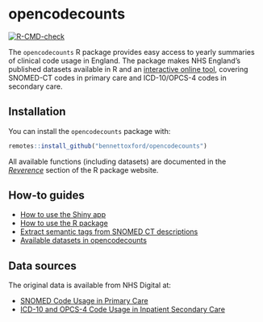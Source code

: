 
<!-- README.md is generated from README.Rmd. Please edit that file -->

# opencodecounts

<!-- badges: start -->

[![R-CMD-check](https://github.com/ebmdatalab/codeusage/actions/workflows/R-CMD-check.yaml/badge.svg)](https://github.com/ebmdatalab/codeusage/actions/workflows/R-CMD-check.yaml)

<!-- badges: end -->

The `opencodecounts` R package provides easy access to yearly summaries
of clinical code usage in England. The package makes NHS England’s
published datasets available in R and an [interactive online
tool](https://bennettoxford.github.io/opencodecounts/articles/app.html),
covering SNOMED-CT codes in primary care and ICD-10/OPCS-4 codes in
secondary care.

## Installation

You can install the `opencodecounts` package with:

``` r
remotes::install_github("bennettoxford/opencodecounts")
```

All available functions (including datasets) are documented in the
[*Reverence*](https://bennettoxford.github.io/opencodecounts/reference/index.html)
section of the R package website.

## How-to guides

- [How to use the Shiny
  app](https://bennettoxford.github.io/opencodecounts/articles/how-to-use-shiny-app.html)
- [How to use the R
  package](https://bennettoxford.github.io/opencodecounts/articles/how-to-use-R-pkg.html)
- [Extract semantic tags from SNOMED CT
  descriptions](https://bennettoxford.github.io/opencodecounts/articles/extract-snomedct-sem-tag.html)
- [Available datasets in
  opencodecounts](https://bennettoxford.github.io/opencodecounts/articles/available-datasets.html)

## Data sources

The original data is available from NHS Digital at:

- [SNOMED Code Usage in Primary
  Care](https://digital.nhs.uk/data-and-information/publications/statistical/mi-snomed-code-usage-in-primary-care)
- [ICD-10 and OPCS-4 Code Usage in Inpatient Secondary
  Care](https://digital.nhs.uk/data-and-information/publications/statistical/hospital-admitted-patient-care-activity)
